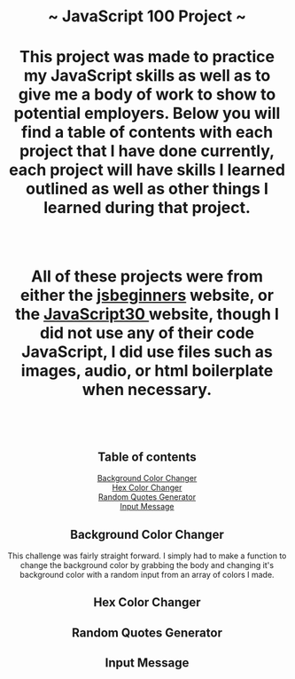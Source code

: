 <body align="center">
<h1 align="center"> ~ JavaScript 100 Project ~ <h1>

<p align="center">This project was made to practice my JavaScript skills
as well as to give me a body of work to show to potential employers. Below you will find 
a table of contents with each project that I have done currently, each project will have skills I learned outlined
as well as other things I learned during that project.
</p>
<br>
<p align="center"> 
All of these projects were from either the <a href="https://jsbeginners.com/">jsbeginners</a> website, or the <a href="https://javascript30.com/"> JavaScript30 </a> website, 
though I did not use any of their code JavaScript, I did use files such as images, audio, or html boilerplate when necessary. 
</p>

<br>
<h2 align="center"> Table of contents </h2>

[Background Color Changer](#bgColorChanger) <br>
[Hex Color Changer](#hexColorChanger) <br>
[Random Quotes Generator](#randomQuotes) <br>
[Input Message](#inputMessage) <br>

## Background Color Changer <a name="bgColorChanger"></a>

This challenge was fairly straight forward. I simply had to make a function to change the background color
by grabbing the body and changing it's background color with a random input from an array of colors I made.

## Hex Color Changer <a name="hexColorChanger"></a>

## Random Quotes Generator <a name="randomQuotes"></a>

## Input Message <a name="inputMessage"></a>

</body>
